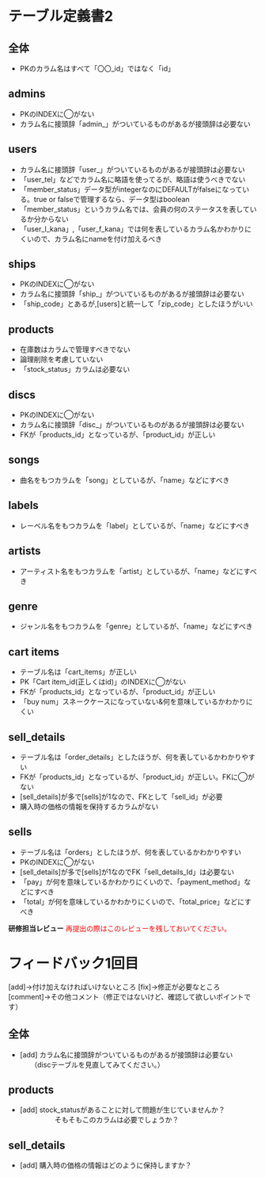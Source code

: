 # テーブル定義書2
## 全体
- PKのカラム名はすべて「〇〇_id」ではなく「id」

## admins
- PKのINDEXに◯がない
- カラム名に接頭辞「admin_」がついているものがあるが接頭辞は必要ない

## users
- カラム名に接頭辞「user_」がついているものがあるが接頭辞は必要ない
- 「user_tel」などでカラム名に略語を使ってるが、略語は使うべきでない
- 「member_status」データ型がintegerなのにDEFAULTがfalseになっている。true or falseで管理するなら、データ型はboolean
- 「member_status」というカラム名では、会員の何のステータスを表しているか分からない
- 「user_l_kana」,「user_f_kana」では何を表しているカラム名かわかりにくいので、カラム名にnameを付け加えるべき

## ships
- PKのINDEXに◯がない
- カラム名に接頭辞「ship_」がついているものがあるが接頭辞は必要ない
- 「ship_code」とあるが,[users]と統一して「zip_code」としたほうがいい

## products
- 在庫数はカラムで管理すべきでない
- 論理削除を考慮していない
- 「stock_status」カラムは必要ない

## discs
- PKのINDEXに◯がない
- カラム名に接頭辞「disc_」がついているものがあるが接頭辞は必要ない
- FKが「products_id」となっているが、「product_id」が正しい

## songs
- 曲名をもつカラムを「song」としているが、「name」などにすべき

## labels
- レーベル名をもつカラムを「label」としているが、「name」などにすべき

## artists
- アーティスト名をもつカラムを「artist」としているが、「name」などにすべき

## genre
- ジャンル名をもつカラムを「genre」としているが、「name」などにすべき

## cart items
- テーブル名は「cart_items」が正しい
- PK「Cart item_id(正しくはid)」のINDEXに◯がない
- FKが「products_id」となっているが、「product_id」が正しい
- 「buy num」スネークケースになっていない&何を意味しているかわかりにくい

## sell_details
- テーブル名は「order_details」としたほうが、何を表しているかわかりやすい
- FKが「products_id」となっているが、「product_id」が正しい。FKに◯がない
- [sell_details]が多で[sells]が1なので、FKとして「sell_id」が必要
- 購入時の価格の情報を保持するカラムがない

## sells
- テーブル名は「orders」としたほうが、何を表しているかわかりやすい
- PKのINDEXに◯がない
- [sell_details]が多で[sells]が1なのでFK「sell_details_Id」は必要ない
- 「pay」が何を意味しているかわかりにくいので、「payment_method」などにすべき
- 「total」が何を意味しているかわかりにくいので、「total_price」などにすべき

**研修担当レビュー**
<font color="Red">再提出の際はこのレビューを残しておいてください。</font>

# フィードバック1回目

[add]→付け加えなければいけないところ
[fix]→修正が必要なところ
[comment]→その他コメント（修正ではないけど、確認して欲しいポイントです）


## 全体
- [add] カラム名に接頭辞がついているものがあるが接頭辞は必要ない
　　（discテーブルを見直してみてください。）

## products
- [add] stock_statusがあることに対して問題が生じていませんか？
　　　　　そもそもこのカラムは必要でしょうか？

## sell_details
- [add] 購入時の価格の情報はどのように保持しますか？